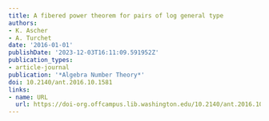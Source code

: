 ```yaml
---
title: A fibered power theorem for pairs of log general type
authors:
- K. Ascher
- A. Turchet
date: '2016-01-01'
publishDate: '2023-12-03T16:11:09.591952Z'
publication_types:
- article-journal
publication: '*Algebra Number Theory*'
doi: 10.2140/ant.2016.10.1581
links:
- name: URL
  url: https://doi-org.offcampus.lib.washington.edu/10.2140/ant.2016.10.1581
---
```

